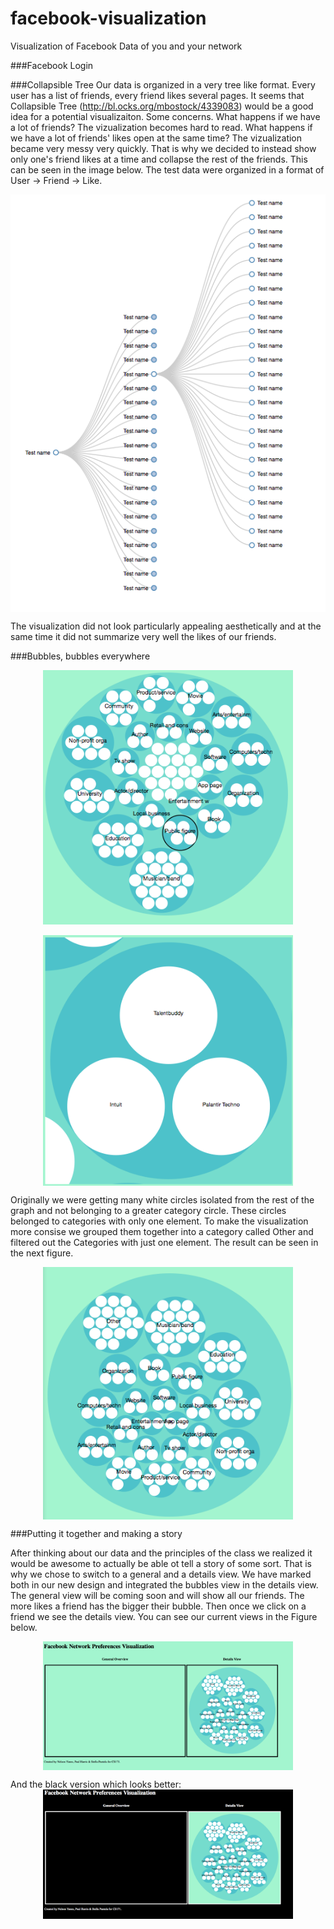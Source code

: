 facebook-visualization
======================

Visualization of Facebook Data of you and your network

###Facebook Login

###Collapsible Tree
Our data is organized in a very tree like format. Every user has a list of friends, every friend likes several pages. It seems that Collapsible Tree (http://bl.ocks.org/mbostock/4339083) would be a good idea for a potential visualizaiton. Some concerns. What happens if we have a lot of friends? The vizualization becomes hard to read. What happens if we have a lot of friends' likes open at the same time? The vizualization became very messy very quickly. That is why we decided to instead show only one's friend likes at a time and collapse the rest of the friends. This can be seen in the image below. The test data were organized in a format of User -> Friend -> Like.

<img src="img/collapsibletree.png" width="800" style="display: block; margin-left:auto; margin-right:auto;"/>

The visualization did not look particularly appealing aesthetically and at the same time it did not summarize very well the likes of our friends.

###Bubbles, bubbles everywhere

<img src="img/bubble_general.png" width="400" style="display: block; margin-left:auto; margin-right:auto;"/> <br>
<img src="img/bubble_details.png" width="400" style="display: block; margin-left:auto; margin-right:auto;"/>

Originally we were getting many white circles isolated from the rest of the graph and not belonging to a greater category circle. These circles belonged to categories with only one element. To make the visualization more consise we grouped them together into a category called Other and filtered out the Categories with just one element. The result can be seen in the next figure.

<img src="img/bubble_filtered.png" width="400" style="display: block; margin-left:auto; margin-right:auto;"/>

###Putting it together and making a story

After thinking about our data and the principles of the class we realized it would be awesome to actually be able ot tell a story of some sort. That is why we chose to switch to a general and a details view. We have marked both in our new design and integrated the bubbles view in the details view. The general view will be coming soon and will show all our friends. The more likes a friend has the bigger their bubble. Then once we click on a friend we see the details view. You can see our current views in the Figure below.

<img src="img/general.png" width="400" style="display: block; margin-left:auto; margin-right:auto;"/>

And the black version which looks better:
<img src="img/general_black.png" width="400" style="display: block; margin-left:auto; margin-right:auto;"/>

